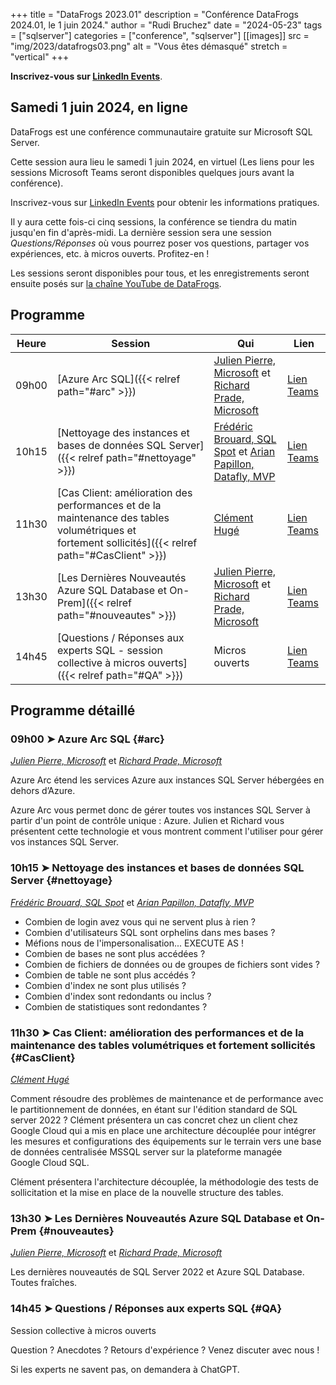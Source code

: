 +++
title = "DataFrogs 2023.01"
description = "Conférence DataFrogs 2024.01, le 1 juin 2024."
author = "Rudi Bruchez"
date = "2024-05-23"
tags = ["sqlserver"]
categories = ["conference", "sqlserver"]
[[images]]
  src = "img/2023/datafrogs03.png"
  alt = "Vous êtes démasqué"
  stretch = "vertical"
+++

**Inscrivez-vous sur [LinkedIn Events](https://www.linkedin.com/events/datafrogs2023-027094267767230513152/)**.

<!--more-->

## Samedi 1 juin 2024, en ligne

DataFrogs est une conférence communautaire gratuite sur Microsoft SQL Server.

Cette session aura lieu le samedi 1 juin 2024, en virtuel (Les liens pour les sessions Microsoft Teams seront disponibles quelques jours avant la conférence).

Inscrivez-vous sur [LinkedIn Events](https://www.linkedin.com/events/datafrogsjuin20247183857787653750784/) pour obtenir les informations pratiques.

Il y aura cette fois-ci cinq sessions, la conférence se tiendra du matin jusqu'en fin d'après-midi. La dernière session sera une session _Questions/Réponses_ où vous pourrez poser vos questions, partager vos expériences, etc. à micros ouverts. Profitez-en !

Les sessions seront disponibles pour tous, et les enregistrements seront ensuite posés sur [la chaîne YouTube de DataFrogs](https://www.youtube.com/@datafrogs).

## Programme

| Heure | Session | Qui | Lien |
| -------- | ------ | ------ | ------ |
| 09h00 | [Azure Arc SQL]({{< relref path="#arc" >}}) | [Julien Pierre, Microsoft](https://www.linkedin.com/in/julien-pierre-15782127/) et [Richard Prade, Microsoft](https://www.linkedin.com/in/richard-prade-81155b8/) | [Lien Teams]() |
| 10h15 | [Nettoyage des instances et bases de données SQL Server]({{< relref path="#nettoyage" >}}) | [Frédéric Brouard, SQL Spot](https://www.linkedin.com/in/frederic-brouard-alias-sqlpro-914761) et [Arian Papillon, Datafly, MVP](https://www.linkedin.com/in/arianpapillon/) | [Lien Teams]() |
| 11h30 | [Cas Client: amélioration des performances et de la maintenance des tables volumétriques et fortement sollicités]({{< relref path="#CasClient" >}}) | [Clément Hugé](https://www.linkedin.com/in/clementhuge/) | [Lien Teams]() |
| 13h30 | [Les Dernières Nouveautés Azure SQL Database et On-Prem]({{< relref path="#nouveautes" >}}) | [Julien Pierre, Microsoft](https://www.linkedin.com/in/julien-pierre-15782127/) et [Richard Prade, Microsoft](https://www.linkedin.com/in/richard-prade-81155b8/) | [Lien Teams]() |
| 14h45 | [Questions / Réponses aux experts SQL - session collective à micros ouverts]({{< relref path="#QA" >}}) | Micros ouverts | [Lien Teams]() |

## Programme détaillé

### 09h00 &#10148; Azure Arc SQL {#arc}

[_Julien Pierre, Microsoft_](https://www.linkedin.com/in/julien-pierre-15782127/) et [_Richard Prade, Microsoft_](https://www.linkedin.com/in/richard-prade-81155b8/)

Azure Arc étend les services Azure aux instances SQL Server hébergées en dehors d’Azure.

Azure Arc vous permet donc de gérer toutes vos instances SQL Server à partir d'un point de contrôle unique : Azure. Julien et Richard vous présentent cette technologie et vous montrent comment l'utiliser pour gérer vos instances SQL Server.


### 10h15 &#10148; Nettoyage des instances et bases de données SQL Server {#nettoyage}

[_Frédéric Brouard, SQL Spot_](https://www.linkedin.com/in/frederic-brouard-alias-sqlpro-914761) et [_Arian Papillon, Datafly, MVP_](https://www.linkedin.com/in/arianpapillon/)

+ Combien de login avez vous qui ne servent plus à rien ?
+ Combien d'utilisateurs SQL sont orphelins dans mes bases ?
+ Méfions nous de l'impersonalisation... EXECUTE AS !
+ Combien de bases ne sont plus accédées ?
+ Combien de fichiers de données ou de groupes de fichiers sont vides ?
+ Combien de table ne sont plus accédés ?
+ Combien d'index ne sont plus utilisés ?
+ Combien d'index sont redondants ou inclus ?
+ Combien de statistiques sont redondantes ?

### 11h30 &#10148; Cas Client: amélioration des performances et de la maintenance des tables volumétriques et fortement sollicités {#CasClient}

[_Clément Hugé_](https://www.linkedin.com/in/clementhuge/)

Comment résoudre des problèmes de maintenance et de performance avec le partitionnement de données, en étant sur l'édition standard de SQL server 2022 ? Clément présentera un cas concret chez un client chez Google Cloud qui a mis en place une architecture découplée pour intégrer les mesures et configurations des équipements sur le terrain vers une base de données centralisée MSSQL server sur la plateforme managée Google Cloud SQL.

Clément présentera l'architecture découplée, la méthodologie des tests de sollicitation et la mise en place de la nouvelle structure des tables.

### 13h30 &#10148; Les Dernières Nouveautés Azure SQL Database et On-Prem {#nouveautes}

[_Julien Pierre, Microsoft_](https://www.linkedin.com/in/julien-pierre-15782127/) et [_Richard Prade, Microsoft_](https://www.linkedin.com/in/richard-prade-81155b8/)

Les dernières nouveautés de SQL Server 2022 et Azure SQL Database. Toutes fraîches.

### 14h45 &#10148; Questions / Réponses aux experts SQL {#QA}

Session collective à micros ouverts

Question ? Anecdotes ? Retours d'expérience ? Venez discuter avec nous !

Si les experts ne savent pas, on demandera à ChatGPT.
